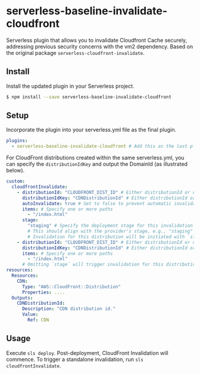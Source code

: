 # serverless-baseline-invalidate-cloudfront

Serverless plugin that allows you to invalidate Cloudfront Cache securely, addressing previous security concerns with the vm2 dependency. Based on the original package `serverless-cloudfront-invalidate`.

## Install

Install the updated plugin in your Serverless project.

```sh
$ npm install --save serverless-baseline-invalidate-cloudfront
```

## Setup

Incorporate the plugin into your serverless.yml file as the final plugin.

```yaml
plugins:
  - serverless-baseline-invalidate-cloudfront # Add this as the last plugin.
```

For CloudFront distributions created within the same serverless.yml, you can specify the `distributionIdKey` and output the DomainId (as illustrated below).

```yaml
custom:
  cloudfrontInvalidate:
    - distributionId: "CLOUDFRONT_DIST_ID" # Either distributionId or distributionIdKey is required.
      distributionIdKey: "CDNDistributionId" # Either distributionId or distributionIdKey is required.
      autoInvalidate: true # Set to false to prevent automatic invalidation post-deployment. Defaults to true.
      items: # Specify one or more paths
        - "/index.html"
      stage:
        "staging" # Specify the deployment stage for this invalidation
        # This should align with the provider's stage, e.g., "staging" instead of "prod"
        # Invalidation for this distribution will be initiated with `sls deploy --stage staging`
    - distributionId: "CLOUDFRONT_DIST_ID" # Either distributionId or distributionIdKey is required.
      distributionIdKey: "CDNDistributionId" # Either distributionId or distributionIdKey is required.
      items: # Specify one or more paths
        - "/index.html"
      # Omitting `stage` will trigger invalidation for this distribution across all stages
resources:
  Resources:
    CDN:
      Type: "AWS::CloudFront::Distribution"
      Properties: ....
  Outputs:
    CDNDistributionId:
      Description: "CDN distribution id."
      Value:
        Ref: CDN
```

## Usage

Execute `sls deploy`. Post-deployment, CloudFront Invalidation will commence.
To trigger a standalone invalidation, run `sls cloudfrontInvalidate`.
